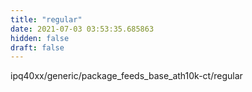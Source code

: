 ```yaml
---
title: "regular"
date: 2021-07-03 03:53:35.685863
hidden: false
draft: false
---
```


ipq40xx/generic/package_feeds_base_ath10k-ct/regular

